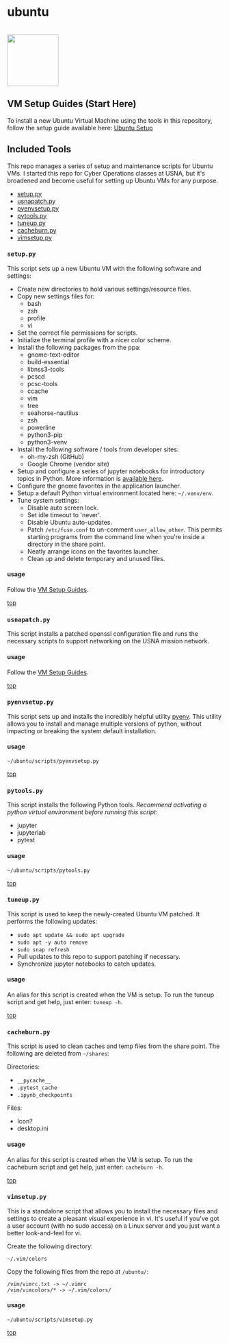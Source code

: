 # <a id="top"></a> ubuntu

<br>

<img src="https://drive.google.com/uc?export=view&id=1H04KVAA3ohH_dLXIrC0bXuJXDn3VutKc" width="120"/>

## VM Setup Guides (Start Here)

To install a new Ubuntu Virtual Machine using the tools in this repository, follow the setup guide available here: [Ubuntu Setup](https://sites.google.com/view/ubuntuvm)

## Included Tools

This repo manages a series of setup and maintenance scripts for Ubuntu VMs. I started this repo for Cyber Operations classes at USNA, but it's broadened and become useful for setting up Ubuntu VMs for any purpose.

* [setup.py](#setup)
* [usnapatch.py](#usnapatch)
* [pyenvsetup.py](#pyenvsetup)
* [pytools.py](#pytools)
* [tuneup.py](#tuneup)
* [cacheburn.py](#cacheburn)
* [vimsetup.py](#vimsetup)

### <a id="setup"></a> `setup.py`

This script sets up a new Ubuntu VM with the following software and settings:

* Create new directories to hold various settings/resource files.
* Copy new settings files for:
  * bash
  * zsh
  * profile
  * vi
* Set the correct file permissions for scripts.
* Initialize the terminal profile with a nicer color scheme.
* Install the following packages from the ppa:
  * gnome-text-editor
  * build-essential
  * libnss3-tools
  * pcscd
  * pcsc-tools
  * ccache
  * vim
  * tree
  * seahorse-nautilus
  * zsh
  * powerline
  * python3-pip
  * python3-venv
* Install the following software / tools from developer sites:
  * oh-my-zsh (GitHub)
  * Google Chrome (vendor site)
* Setup and configure a series of jupyter notebooks for introductory topics in Python. More information is [available here](https://github.com/geozeke/notebooks).
* Configure the gnome favorites in the application launcher.
* Setup a default Python virtual environment located here: `~/.venv/env`.
* Tune system settings:
  * Disable auto screen lock.
  * Set idle timeout to 'never'.
  * Disable Ubuntu auto-updates.
  * Patch `/etc/fuse.conf` to un-comment `user_allow_other`. This permits starting programs from the command line when you're inside a directory in the share point.
  * Neatly arrange icons on the favorites launcher.
  * Clean up and delete temporary and unused files.

#### usage

Follow the [VM Setup Guides](#top).

[top](#top)

### <a id="usnapatch"></a> `usnapatch.py`

This script installs a patched openssl configuration file and runs the necessary scripts to support networking on the USNA mission network.

#### usage

Follow the [VM Setup Guides](#top).

[top](#top)

### <a id="pyenvsetup"></a> `pyenvsetup.py`

This script sets up and installs the incredibly helpful utility
[pyenv](https://github.com/pyenv/pyenv). This utility allows you to install and
manage multiple versions of python, without impacting or breaking the system default installation.

#### usage

`~/ubuntu/scripts/pyenvsetup.py`

[top](#top)

### <a id="pytools"></a> `pytools.py`

This script installs the following Python tools. *Recommend activating a python virtual environment before running this script*:

* jupyter
* jupyterlab
* pytest

#### usage

`~/ubuntu/scripts/pytools.py`

[top](#top)

### <a id="tuneup"></a> `tuneup.py`

This script is used to keep the newly-created Ubuntu VM patched. It performs the following updates:

* `sudo apt update && sudo apt upgrade`
* `sudo apt -y auto remove`
* `sudo snap refresh`
* Pull updates to this repo to support patching if necessary.
* Synchronize jupyter notebooks to catch updates.

#### usage

An alias for this script is created when the VM is setup. To run the tuneup script and get help, just enter: `tuneup -h`.

[top](#top)

### <a id="cacheburn"></a> `cacheburn.py`

This script is used to clean caches and temp files from the share point. The following are deleted from `~/shares`:

Directories:

* `__pycache__`
* `.pytest_cache`
* `.ipynb_checkpoints`

Files:

* Icon?
* desktop.ini

#### usage

An alias for this script is created when the VM is setup. To run the cacheburn script and get help, just enter: `cacheburn -h`.

[top](#top)

### <a id="vimsetup"></a> `vimsetup.py`

This is a standalone script that allows you to install the necessary files and settings to create a pleasant visual experience in vi. It's useful if you've got a user account (with no sudo access) on a Linux server and you just want a better look-and-feel for vi.

Create the following directory:

```text
~/.vim/colors
```

Copy the following files from the repo at `/ubuntu/`:

```text
/vim/vimrc.txt -> ~/.vimrc
/vim/vimcolors/* -> ~/.vim/colors/
```

#### usage

`~/ubuntu/scripts/vimsetup.py`

[top](#top)

